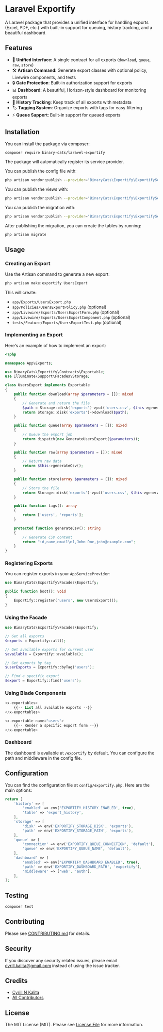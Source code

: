 # Laravel Exportify

A Laravel package that provides a unified interface for handling exports (Excel, PDF, etc.) with built-in support for queuing, history tracking, and a beautiful dashboard.

## Features

- 🚀 **Unified Interface**: A single contract for all exports (`download`, `queue`, `raw`, `store`)
- 🛠️ **Artisan Command**: Generate export classes with optional policy, Livewire components, and tests
- 🔒 **Gate Protection**: Built-in authorization support for exports
- 📊 **Dashboard**: A beautiful, Horizon-style dashboard for monitoring exports
- 📝 **History Tracking**: Keep track of all exports with metadata
- 🏷️ **Tagging System**: Organize exports with tags for easy filtering
- ⚡ **Queue Support**: Built-in support for queued exports

## Installation

You can install the package via composer:

```bash
composer require binary-cats/laravel-exportify
```

The package will automatically register its service provider.

You can publish the config file with:

```bash
php artisan vendor:publish --provider="BinaryCats\Exportify\ExportifyServiceProvider" --tag="config"
```

You can publish the views with:

```bash
php artisan vendor:publish --provider="BinaryCats\Exportify\ExportifyServiceProvider" --tag="views"
```

You can publish the migration with:

```bash
php artisan vendor:publish --provider="BinaryCats\Exportify\ExportifyServiceProvider" --tag="migrations"
```

After publishing the migration, you can create the tables by running:

```bash
php artisan migrate
```

## Usage

### Creating an Export

Use the Artisan command to generate a new export:

```bash
php artisan make:exportify UsersExport
```

This will create:
- `app/Exports/UsersExport.php`
- `app/Policies/UsersExportPolicy.php` (optional)
- `app/Livewire/Exports/UsersExportForm.php` (optional)
- `app/Livewire/Exports/UsersExportComponent.php` (optional)
- `tests/Feature/Exports/UsersExportTest.php` (optional)

### Implementing an Export

Here's an example of how to implement an export:

```php
<?php

namespace App\Exports;

use BinaryCats\Exportify\Contracts\Exportable;
use Illuminate\Support\Facades\Storage;

class UsersExport implements Exportable
{
    public function download(array $parameters = []): mixed
    {
        // Generate and return the file
        $path = Storage::disk('exports')->put('users.csv', $this->generateCsv());
        return Storage::disk('exports')->download($path);
    }

    public function queue(array $parameters = []): mixed
    {
        // Queue the export job
        return dispatch(new GenerateUsersExport($parameters));
    }

    public function raw(array $parameters = []): mixed
    {
        // Return raw data
        return $this->generateCsv();
    }

    public function store(array $parameters = []): mixed
    {
        // Store the file
        return Storage::disk('exports')->put('users.csv', $this->generateCsv());
    }

    public function tags(): array
    {
        return ['users', 'reports'];
    }

    protected function generateCsv(): string
    {
        // Generate CSV content
        return "id,name,email\n1,John Doe,john@example.com";
    }
}
```

### Registering Exports

You can register exports in your `AppServiceProvider`:

```php
use BinaryCats\Exportify\Facades\Exportify;

public function boot(): void
{
    Exportify::register('users', new UsersExport());
}
```

### Using the Facade

```php
use BinaryCats\Exportify\Facades\Exportify;

// Get all exports
$exports = Exportify::all();

// Get available exports for current user
$available = Exportify::available();

// Get exports by tag
$userExports = Exportify::byTag('users');

// Find a specific export
$export = Exportify::find('users');
```

### Using Blade Components

```php
<x-exportables>
    {{-- List all available exports --}}
</x-exportables>

<x-exportable name="users">
    {{-- Render a specific export form --}}
</x-exportable>
```

### Dashboard

The dashboard is available at `/exportify` by default. You can configure the path and middleware in the config file.

## Configuration

You can find the configuration file at `config/exportify.php`. Here are the main options:

```php
return [
    'history' => [
        'enabled' => env('EXPORTIFY_HISTORY_ENABLED', true),
        'table' => 'export_history',
    ],
    'storage' => [
        'disk' => env('EXPORTIFY_STORAGE_DISK', 'exports'),
        'path' => env('EXPORTIFY_STORAGE_PATH', 'exports'),
    ],
    'queue' => [
        'connection' => env('EXPORTIFY_QUEUE_CONNECTION', 'default'),
        'queue' => env('EXPORTIFY_QUEUE_NAME', 'default'),
    ],
    'dashboard' => [
        'enabled' => env('EXPORTIFY_DASHBOARD_ENABLED', true),
        'path' => env('EXPORTIFY_DASHBOARD_PATH', 'exportify'),
        'middleware' => ['web', 'auth'],
    ],
];
```

## Testing

```bash
composer test
```

## Contributing

Please see [CONTRIBUTING.md](CONTRIBUTING.md) for details.

## Security

If you discover any security related issues, please email cyrill.kalita@gmail.com instead of using the issue tracker.

## Credits

- [Cyrill N Kalita](https://github.com/binary-cats)
- [All Contributors](../../contributors)

## License

The MIT License (MIT). Please see [License File](LICENSE.md) for more information.
